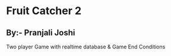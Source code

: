 # Fruit Catcher 2
## By:- Pranjali Joshi
Two player Game with realtime database & Game End Conditions



